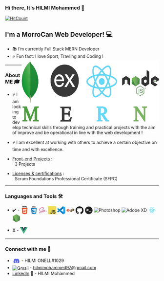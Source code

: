 ### Hi there, It's HILMI Mohammed 👋
[![HitCount](http://hits.dwyl.com/HILMIONELL97/HILMIONELL97.svg)](http://hits.dwyl.com/HILMIONELL97/HILMIONELL97)
## I'm a MorroCan Web Developer! 💻

- 📚 I’m currently Full Stack MERN Developer
- ⚡ Fun fact: I love Sport, Travling and Coding !
  <img align="right" src="./MERN-Stack.png" alt="MERN-Stack" width=450px height=200px/>

---

### About ME 🎓

- ⚡ I am looking to develop technical skills through
  training and practical projects with the aim of
  improve and be operational in line with the
  web development !
- ⚡ I am excellent at working with others to achieve a certain objective on time and with excellence.

- [Front-end Projects](https://github.com/HILMIONELL97) :  
   &nbsp;&nbsp;3 Projects

- [Licenses & certifications](https://www.linkedin.com/company/certiprof/?lipi=urn%3Ali%3Apage%3Ad_flagship3_profile_view_base%3BBom%2BOF%2FpSteX7CgXEM6%2Bnw%3D%3D&licu=urn%3Ali%3Acontrol%3Ad_flagship3_profile_view_base-background_details_certification) :  
   &nbsp;&nbsp;Scrum Foundations Professional Certificate (SFPC)
---

### Languages and Tools 🛠️

- ✔️ - <img align="center" alt="HTML5" title="HTML" width="26px" src="https://raw.githubusercontent.com/github/explore/80688e429a7d4ef2fca1e82350fe8e3517d3494d/topics/html/html.png" /> <img align="center" alt="CSS3" title="CSS" width="26px" src="https://raw.githubusercontent.com/github/explore/80688e429a7d4ef2fca1e82350fe8e3517d3494d/topics/css/css.png" /> <img align="center" alt="Sass" title="Sass" width="26px" src="https://raw.githubusercontent.com/github/explore/80688e429a7d4ef2fca1e82350fe8e3517d3494d/topics/sass/sass.png" /> <img align="center" alt="JavaScript" title="Javascript" width="26px" src="https://raw.githubusercontent.com/github/explore/80688e429a7d4ef2fca1e82350fe8e3517d3494d/topics/javascript/javascript.png" /> <img align="center" alt="Visual Studio Code" title="VS Code" width="26px" src="https://raw.githubusercontent.com/github/explore/80688e429a7d4ef2fca1e82350fe8e3517d3494d/topics/visual-studio-code/visual-studio-code.png" /> <img align="center" alt="Git" title="Git" width="26px" src="https://raw.githubusercontent.com/github/explore/80688e429a7d4ef2fca1e82350fe8e3517d3494d/topics/git/git.png" /> <img align="center" alt="GitHub" title="Github" width="26px" src="https://raw.githubusercontent.com/github/explore/78df643247d429f6cc873026c0622819ad797942/topics/github/github.png" /> <img align="center" alt="Terminal" title="Terminal" width="26px" src="https://raw.githubusercontent.com/github/explore/80688e429a7d4ef2fca1e82350fe8e3517d3494d/topics/terminal/terminal.png" /> <img align="center" alt="Photoshop" title="Photoshop" width="26px" src="https://i.imgur.com/OoOHCNc.png" /> <img align="center" alt="Adobe XD" title="Adobe XD" width="26px" src="https://i.imgur.com/H9xYV5P.png" /> <img align="center" alt="React" title="React" width="26px" src="https://raw.githubusercontent.com/github/explore/80688e429a7d4ef2fca1e82350fe8e3517d3494d/topics/react/react.png" /> <img align="center" alt="Node.js" title="Node.js" width="26px" src="https://raw.githubusercontent.com/github/explore/80688e429a7d4ef2fca1e82350fe8e3517d3494d/topics/nodejs/nodejs.png" />


- ⏳ -  <img align="center" alt="Vue.js" title="Vue.js" width="26px" src="https://raw.githubusercontent.com/github/explore/80688e429a7d4ef2fca1e82350fe8e3517d3494d/topics/vue/vue.png" /> 
---

### Connect with me 💬

- <img align="center" alt="Discord" title="Discord" width="26px" src="https://raw.githubusercontent.com/github/explore/80688e429a7d4ef2fca1e82350fe8e3517d3494d/topics/discord/discord.png" /> - HILMI ONELL#1029
- <img align="center" alt="Gmail" title="Email" width="26px" src="https://i.imgur.com/z4nhZMh.png" /> - hilmimohammed97@gmail.com
- [LinkedIn](https://www.linkedin.com/in/hilmi-mohammed-7a5536197/) 💼 - HILMI Mohammed
